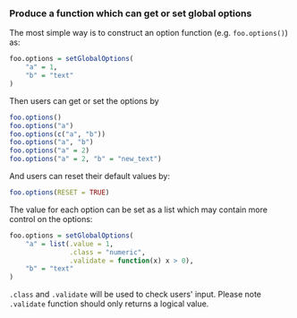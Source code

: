 ### Produce a function which can get or set global options

The most simple way is to construct an option function (e.g. `foo.options()`) as:

```r    
foo.options = setGlobalOptions(
    "a" = 1,
    "b" = "text"
)
```

Then users can get or set the options by 

```r
foo.options()
foo.options("a")
foo.options(c("a", "b"))
foo.options("a", "b")
foo.options("a" = 2)
foo.options("a" = 2, "b" = "new_text")
```

And users can reset their default values by:

```r
foo.options(RESET = TRUE)
```

The value for each option can be set as a list which may contain more control on the options:

```r
foo.options = setGlobalOptions(
    "a" = list(.value = 1,
               .class = "numeric",
               .validate = function(x) x > 0),
    "b" = "text"
)
```

`.class` and `.validate` will be used to check users' input. Please note `.validate` function should only returns a logical value.
